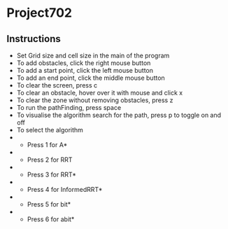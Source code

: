 # Project702
## Instructions

- Set Grid size and cell size in the main of the program
- To add obstacles, click the right mouse button
- To add a start point, click the left mouse button
- To add an end point, click the middle mouse button
- To clear the screen, press c
- To clear an obstacle, hover over it with mouse and click x
- To clear the zone without removing obstacles, press z
- To run the pathFinding, press space
- To visualise the algorithm search for the path, press p to toggle on and off
- To select the algorithm
- - Press 1 for A*
- - Press 2 for RRT
- - Press 3 for RRT*
- - Press 4 for InformedRRT*
- - Press 5 for bit*
- - Press 6 for abit*
